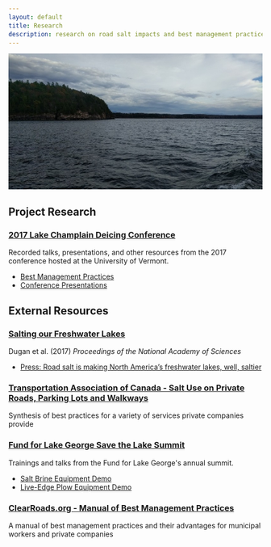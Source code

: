 ```yaml
---
layout: default
title: Research
description: research on road salt impacts and best management practices
---
```


![Lake Champlain](/assets/lake-champlain.jpg)

## Project Research

### [2017 Lake Champlain Deicing Conference](https://lcwroadsalt.wixsite.com/conference/2017-conference)

Recorded talks, presentations, and other resources from the 2017 conference hosted at the University of Vermont.
- [Best Management Practices](https://lcwroadsalt.wixsite.com/conference/bmp-s)
- [Conference Presentations](https://lcwroadsalt.wixsite.com/conference/2017-conference)

<div class="line-break"></div>

## External Resources

### [Salting our Freshwater Lakes](http://www.lcbp.org/publications/salting-freshwater-lakes/)

Dugan et al. (2017) *Proceedings of the National Academy of Sciences*
 - [Press: Road salt is making North America’s freshwater lakes, well, saltier](https://news.wisc.edu/road-salt-is-making-north-americas-freshwater-lakes-well-saltier/)

### [Transportation Association of Canada - Salt Use on Private Roads, Parking Lots and Walkways](http://www.tac-atc.ca/sites/tac-atc.ca/files/site/doc/resources/roadsalt-10.pdf)

Synthesis of best practices for a variety of services private companies provide

### [Fund for Lake George Save the Lake Summit](https://fundforlakegeorge.org/saltsummit2015)

Trainings and talks from the Fund for Lake George's annual summit.
- [Salt Brine Equipment Demo](https://www.youtube.com/watch?v=KOasDmnEBzo)
- [Live-Edge Plow Equipment Demo](https://www.youtube.com/watch?v=se2cTVPa0SY)

### [ClearRoads.org - Manual of Best Management Practices](http://clearroads.org/wp-content/uploads/dlm_uploads/0537_2015-Clear-Roads-Best-Practice-Guide-WEB.pdf)

A manual of best management practices and their advantages for municipal workers and private companies
